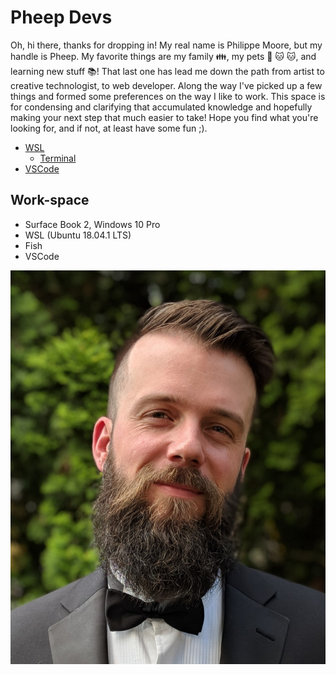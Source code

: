 # Pheep Devs

Oh, hi there, thanks for dropping in! My real name is Philippe Moore, but my handle is Pheep. My favorite things are my family 👪, my pets 🐶 🐱 🐱, and learning new stuff 📚! That last one has lead me down the path from artist to creative technologist, to web developer. Along the way I've picked up a few things and formed some preferences on the way I like to work. This space is for condensing and clarifying that accumulated knowledge and hopefully making your next step that much easier to take! Hope you find what you're looking for, and if not, at least have some fun ;).

- [WSL]('/WSL/')
  - [Terminal]('/WSL/terminal/')
- [VSCode]('/VSCode/')

## Work-space

- Surface Book 2, Windows 10 Pro
- WSL (Ubuntu 18.04.1 LTS)
- Fish
- VSCode

!["Self portrait with plants"](./assets/self_portrait.jpg)
